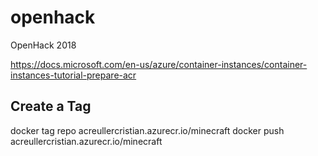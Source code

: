 # openhack
OpenHack 2018

https://docs.microsoft.com/en-us/azure/container-instances/container-instances-tutorial-prepare-acr

## Create a Tag
docker tag repo acreullercristian.azurecr.io/minecraft
docker push acreullercristian.azurecr.io/minecraft
